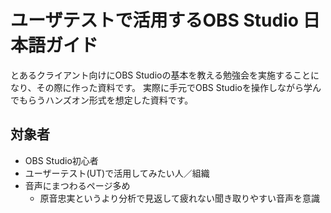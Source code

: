# ユーザテストで活用するOBS Studio 日本語ガイド
とあるクライアント向けにOBS Studioの基本を教える勉強会を実施することになり、その際に作った資料です。
実際に手元でOBS Studioを操作しながら学んでもらうハンズオン形式を想定した資料です。

## 対象者
- OBS Studio初心者
- ユーザーテスト(UT)で活用してみたい人／組織
- 音声にまつわるページ多め
  - 原音忠実というより分析で見返して疲れない聞き取りやすい音声を意識
